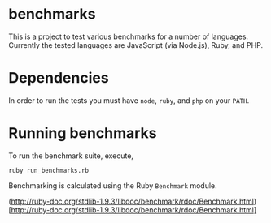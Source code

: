 benchmarks
==========
This is a project to test various benchmarks for a number of languages. Currently the tested languages are JavaScript (via Node.js), Ruby, and PHP.

Dependencies
============
In order to run the tests you must have `node`, `ruby`, and `php` on your `PATH`.

Running benchmarks
==================
To run the benchmark suite, execute,

    ruby run_benchmarks.rb

Benchmarking is calculated using the Ruby `Benchmark` module.

(http://ruby-doc.org/stdlib-1.9.3/libdoc/benchmark/rdoc/Benchmark.html)[http://ruby-doc.org/stdlib-1.9.3/libdoc/benchmark/rdoc/Benchmark.html]

